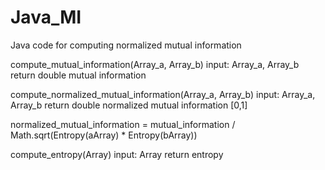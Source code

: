 # Java_MI
Java code for computing normalized mutual information

compute_mutual_information(Array_a, Array_b)
input: Array_a, Array_b
return double mutual information

compute_normalized_mutual_information(Array_a, Array_b)
input: Array_a, Array_b
return double normalized mutual information [0,1]

normalized_mutual_information = mutual_information / Math.sqrt(Entropy(aArray) * Entropy(bArray))

compute_entropy(Array)
input: Array
return entropy

